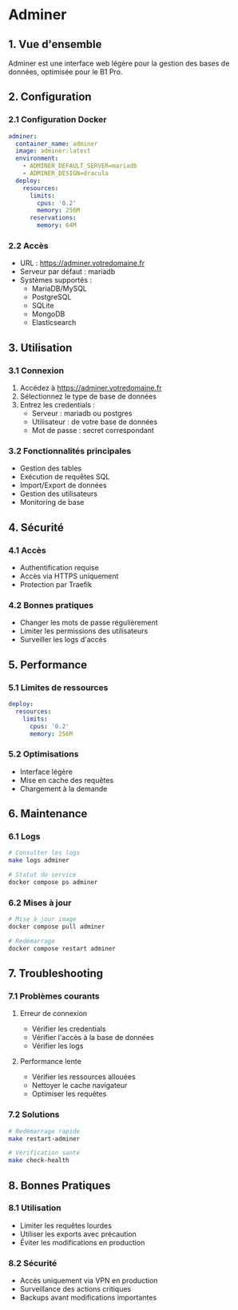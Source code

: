 # Adminer

## 1. Vue d'ensemble

Adminer est une interface web légère pour la gestion des bases de données, optimisée pour le B1 Pro.

## 2. Configuration

### 2.1 Configuration Docker
```yaml
adminer:
  container_name: adminer
  image: adminer:latest
  environment:
    - ADMINER_DEFAULT_SERVER=mariadb
    - ADMINER_DESIGN=dracula
  deploy:
    resources:
      limits:
        cpus: '0.2'
        memory: 256M
      reservations:
        memory: 64M
```

### 2.2 Accès
- URL : https://adminer.votredomaine.fr
- Serveur par défaut : mariadb
- Systèmes supportés :
  - MariaDB/MySQL
  - PostgreSQL
  - SQLite
  - MongoDB
  - Elasticsearch

## 3. Utilisation

### 3.1 Connexion
1. Accédez à https://adminer.votredomaine.fr
2. Sélectionnez le type de base de données
3. Entrez les credentials :
   - Serveur : mariadb ou postgres
   - Utilisateur : de votre base de données
   - Mot de passe : secret correspondant

### 3.2 Fonctionnalités principales
- Gestion des tables
- Exécution de requêtes SQL
- Import/Export de données
- Gestion des utilisateurs
- Monitoring de base

## 4. Sécurité

### 4.1 Accès
- Authentification requise
- Accès via HTTPS uniquement
- Protection par Traefik

### 4.2 Bonnes pratiques
- Changer les mots de passe régulièrement
- Limiter les permissions des utilisateurs
- Surveiller les logs d'accès

## 5. Performance

### 5.1 Limites de ressources
```yaml
deploy:
  resources:
    limits:
      cpus: '0.2'
      memory: 256M
```

### 5.2 Optimisations
- Interface légère
- Mise en cache des requêtes
- Chargement à la demande

## 6. Maintenance

### 6.1 Logs
```bash
# Consulter les logs
make logs adminer

# Statut du service
docker compose ps adminer
```

### 6.2 Mises à jour
```bash
# Mise à jour image
docker compose pull adminer

# Redémarrage
docker compose restart adminer
```

## 7. Troubleshooting

### 7.1 Problèmes courants
1. Erreur de connexion
   - Vérifier les credentials
   - Vérifier l'accès à la base de données
   - Vérifier les logs

2. Performance lente
   - Vérifier les ressources allouées
   - Nettoyer le cache navigateur
   - Optimiser les requêtes

### 7.2 Solutions
```bash
# Redémarrage rapide
make restart-adminer

# Vérification santé
make check-health
```

## 8. Bonnes Pratiques

### 8.1 Utilisation
- Limiter les requêtes lourdes
- Utiliser les exports avec précaution
- Éviter les modifications en production

### 8.2 Sécurité
- Accès uniquement via VPN en production
- Surveillance des actions critiques
- Backups avant modifications importantes